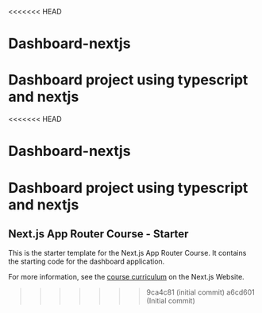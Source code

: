 <<<<<<< HEAD
# Dashboard-nextjs
Dashboard project using typescript and nextjs
=======
<<<<<<< HEAD
# Dashboard-nextjs
Dashboard project using typescript and nextjs
=======
## Next.js App Router Course - Starter

This is the starter template for the Next.js App Router Course. It contains the starting code for the dashboard application.

For more information, see the [course curriculum](https://nextjs.org/learn) on the Next.js Website.
>>>>>>> 9ca4c81 (initial commit)
>>>>>>> a6cd601 (Initial commit)
